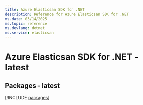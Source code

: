 ```yaml
---
title: Azure Elasticsan SDK for .NET
description: Reference for Azure Elasticsan SDK for .NET
ms.date: 03/14/2025
ms.topic: reference
ms.devlang: dotnet
ms.service: elasticsan
---
```

# Azure Elasticsan SDK for .NET - latest
## Packages - latest
[!INCLUDE [packages](elasticsan-index.md)]